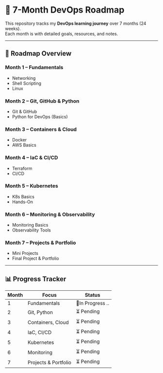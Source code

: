 # 🚀 7-Month DevOps Roadmap

This repository tracks my **DevOps learning journey** over 7 months (24 weeks).  
Each month is with detailed goals, resources, and notes.

---

## 📅 Roadmap Overview

### Month 1 – Fundamentals

- Networking
- Shell Scripting
- Linux

### Month 2 – Git, GitHub & Python

- Git & GitHub
- Python for DevOps (Basics)

### Month 3 – Containers & Cloud

- Docker
- AWS Basics

### Month 4 – IaC & CI/CD

- Terraform
- CI/CD

### Month 5 – Kubernetes

- K8s Basics
- Hands-On

### Month 6 – Monitoring & Observability

- Monitoring Basics
- Observability Tools

### Month 7 – Projects & Portfolio

- Mini Projects
- Final Project & Portfolio

---

## 📊 Progress Tracker

| Month | Focus                | Status     |
| ----- | -------------------- | ---------- |
| 1     | Fundamentals         | 🚀In Progress .. |
| 2     | Git, Python          | ⏳ Pending |
| 3     | Containers, Cloud    | ⏳ Pending |
| 4     | IaC, CI/CD           | ⏳ Pending |
| 5     | Kubernetes           | ⏳ Pending |
| 6     | Monitoring           | ⏳ Pending |
| 7     | Projects & Portfolio | ⏳ Pending |
